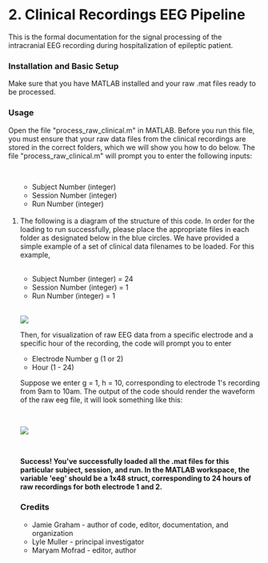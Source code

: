 


# 2. Clinical Recordings EEG Pipeline

This is the formal documentation for the signal processing of the intracranial EEG recording during hospitalization of epileptic patient.

### Installation and Basic Setup 

<p> Make sure that you have MATLAB installed and your raw .mat files ready to be processed. </p>

### Usage 

<p>  Open the file "process_raw_clinical.m" in MATLAB. Before you run this file, you must ensure that your raw data files from the clinical recordings are stored in the correct folders, which we will show you how to do below. The file "process_raw_clinical.m" will prompt you to enter the following inputs:  </p>
     
<ol> 
 <br/>
  <ul>
        <li>
          Subject Number (integer)
        </li>
          <li>
          Session Number (integer)
        </li>
         <li>
          Run Number (integer)
        </li>
   </ul>
 <br/>
  <li>   The following is a diagram of the structure of this code. In order for the loading to run successfully, please place the appropriate files in each folder as designated below in the blue circles. We have provided a simple example of a set of clinical data filenames to be loaded. For this example,  </li>
<br/>
  <ul>
        <li>
          Subject Number (integer) = 24
        </li>
          <li>
          Session Number (integer) = 1
        </li>
         <li>
          Run Number (integer) = 1
        </li>
   </ul>
 <br/>

<img src="https://i.ibb.co/mFW0hGX/Martinez-Trujillo-18-x-19-in-18-x-15-in-1.png"></img>

<p>Then, for visualization of raw EEG data from a specific electrode and a specific hour of the recording, the code will prompt you to enter</p>

<ul>
        <li>
          Electrode Number g (1 or 2)
        </li>
        <li>
          Hour (1 - 24)
        </li>
</ul>

<p>Suppose we enter g = 1, h = 10, corresponding to electrode 1's recording from 9am to 10am. The output of the code should render the waveform of the raw eeg file, it will look something like this:</p>

<br/>

<img src="https://i.ibb.co/yNyv9pn/Screen-Shot-2021-11-12-at-12-15-16-PM.png"></img>

<br/>

<p><strong>Success! You've successfully loaded all the .mat files for this particular subject, session, and run. In the MATLAB workspace, the variable 'eeg' should be a 1x48 struct, corresponding to 24 hours of raw recordings for both electrode 1 and 2. </strong></p>


### Credits

<ul>
  <li> Jamie Graham - author of code, editor, documentation, and organization </li>
   <li>  Lyle Muller - principal investigator </li> 
   <li> Maryam Mofrad - editor, author </li> 
</ul>

